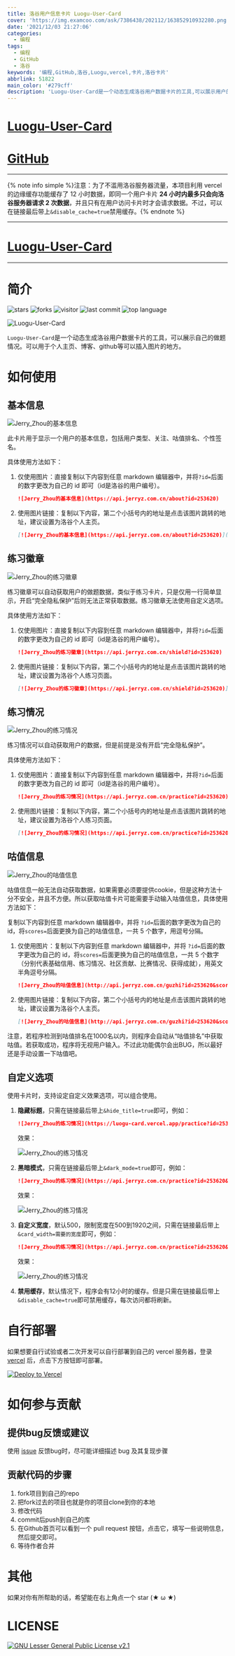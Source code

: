 ```yaml
---
title: 洛谷用户信息卡片 Luogu-User-Card
cover: 'https://img.examcoo.com/ask/7386438/202112/163852910932280.png'
date: '2021/12/03 21:27:06'
categories:
  - 编程
tags:
  - 编程
  - GitHub
  - 洛谷
keywords: '编程,GitHub,洛谷,Luogu,vercel,卡片,洛谷卡片'
abbrlink: 51822
main_color: '#279cff'
description: 'Luogu-User-Card是一个动态生成洛谷用户数据卡片的工具,可以展示用户的基本信息、做题情况、咕值信息等,可以插入到个人主页、博客、GitHub等支持插入图片的地方'
---
```


# [Luogu-User-Card](https://api.jerryz.com.cn/)

# [GitHub](https://github.com/YangguangZhou/Luogu-User-Card/)

---

{% note info simple %}注意：为了不滥用洛谷服务器流量，本项目利用 vercel 的边缘缓存功能缓存了 12 小时数据，即同一个用户卡片 **24 小时内最多只会向洛谷服务器请求 2 次数据**，并且只有在用户访问卡片时才会请求数据。不过，可以在链接最后带上`&disable_cache=true`禁用缓存。{% endnote %}

---

# [Luogu-User-Card](https://api.jerryz.com.cn/)

---

# 简介

![stars](https://badgen.net/github/stars/YangguangZhou/Luogu-User-Card)
![forks](https://badgen.net/github/forks/YangguangZhou/Luogu-User-Card)
![visitor](https://visitor-badge.laobi.icu/badge?page_id=Luogu-User-Card)
![last commit](https://shields.io/github/last-commit/YangguangZhou/Luogu-User-Card?style=flat)
![top language](https://img.shields.io/github/languages/top/YangguangZhou/Luogu-User-Card?style=flat)

![Luogu-User-Card](https://github-readme-stats.vercel.app/api/pin/?username=YangguangZhou&repo=Luogu-User-Card)

`Luogu-User-Card`是一个动态生成洛谷用户数据卡片的工具，可以展示自己的做题情况。可以用于个人主页、博客、github等可以插入图片的地方。

# 如何使用

## 基本信息

![Jerry_Zhou的基本信息](https://api.jerryz.com.cn/about?id=253620)

此卡片用于显示一个用户的基本信息，包括用户类型、关注、咕值排名、个性签名。

具体使用方法如下：

1. 仅使用图片：直接复制以下内容到任意 markdown 编辑器中，并将`?id=`后面的数字更改为自己的 id 即可（id是洛谷的用户编号）。

   ```markdown
   ![Jerry_Zhou的基本信息](https://api.jerryz.com.cn/about?id=253620)
   ```

2. 使用图片链接：复制以下内容，第二个小括号内的地址是点击该图片跳转的地址，建议设置为洛谷个人主页。

   ```markdown
   [![Jerry_Zhou的基本信息](https://api.jerryz.com.cn/about?id=253620)](https://www.luogu.com.cn/user/253620)
   ```

## 练习徽章

![Jerry_Zhou的练习徽章](https://api.jerryz.com.cn/shield?id=253620)

练习徽章可以自动获取用户的做题数据，类似于练习卡片，只是仅用一行简单显示，开启“完全隐私保护”后则无法正常获取数据。练习徽章无法使用自定义选项。

具体使用方法如下：

1. 仅使用图片：直接复制以下内容到任意 markdown 编辑器中，并将`?id=`后面的数字更改为自己的 id 即可（id是洛谷的用户编号）。

   ```markdown
   ![Jerry_Zhou的练习徽章](https://api.jerryz.com.cn/shield?id=253620)
   ```

2. 使用图片链接：复制以下内容，第二个小括号内的地址是点击该图片跳转的地址，建议设置为洛谷个人练习页面。

   ```markdown
   [![Jerry_Zhou的练习徽章](https://api.jerryz.com.cn/shield?id=253620)](https://www.luogu.com.cn/user/253620#practice)
   ```

## 练习情况

![Jerry_Zhou的练习情况](https://api.jerryz.com.cn/practice?id=253620)

练习情况可以自动获取用户的数据，但是前提是没有开启“完全隐私保护”。

具体使用方法如下：

1. 仅使用图片：直接复制以下内容到任意 markdown 编辑器中，并将`?id=`后面的数字更改为自己的 id 即可（id是洛谷的用户编号）。

   ```markdown
   ![Jerry_Zhou的练习情况](https://api.jerryz.com.cn/practice?id=253620)
   ```

2. 使用图片链接：复制以下内容，第二个小括号内的地址是点击该图片跳转的地址，建议设置为洛谷个人练习页面。

   ```markdown
   [![Jerry_Zhou的练习情况](https://api.jerryz.com.cn/practice?id=253620)](https://www.luogu.com.cn/user/253620#practice)
   ```

## 咕值信息

![Jerry_Zhou的咕值信息](https://api.jerryz.com.cn/guzhi?id=253620&scores=100,14,0,4,20)

咕值信息一般无法自动获取数据，如果需要必须要提供cookie，但是这种方法十分不安全，并且不方便。所以获取咕值卡片可能需要手动输入咕值信息，具体使用方法如下：

复制以下内容到任意 markdown 编辑器中，并将 `?id=`后面的数字更改为自己的 id，将`scores=`后面更换为自己的咕值信息，一共 5 个数字，用逗号分隔。

1. 仅使用图片：复制以下内容到任意 markdown 编辑器中，并将 `?id=`后面的数字更改为自己的 id，将`scores=`后面更换为自己的咕值信息，一共 5 个数字（分别代表基础信用、练习情况、社区贡献、比赛情况、获得成就），用英文半角逗号分隔。

   ```markdown
   ![Jerry_Zhou的咕值信息](http://api.jerryz.com.cn/guzhi?id=253620&scores=100,70,25,45,0)
   ```
   
2. 使用图片链接：复制以下内容，第二个小括号内的地址是点击该图片跳转的地址，建议设置为洛谷个人主页。
   ```markdown
   [![Jerry_Zhou的咕值信息](http://api.jerryz.com.cn/guzhi?id=253620&scores=100,70,25,45,0)](https://www.luogu.com.cn/user/253620)
   ```
   

注意，若程序检测到咕值排名在1000名以内，则程序会自动从“咕值排名”中获取咕值。若获取成功，程序将无视用户输入。不过此功能偶尔会出BUG，所以最好还是手动设置一下咕值吧。


## 自定义选项

使用卡片时，支持设定自定义效果选项，可以组合使用。

1. **隐藏标题**，只需在链接最后带上`&hide_title=true`即可，例如：

   ```markdown
   ![Jerry_Zhou的练习情况](https://luogu-card.vercel.app/practice?id=253620&hide_title=true)
   ```

   效果：

   ![Jerry_Zhou的练习情况](https://api.jerryz.com.cn/practice?id=253620&hide_title=1)

2. **黑暗模式**，只需在链接最后带上`&dark_mode=true`即可，例如：

   ```markdown
   ![Jerry_Zhou的练习情况](https://api.jerryz.com.cn/practice?id=253620&dark_mode=true)
   ```

   效果：

   ![Jerry_Zhou的练习情况](https://api.jerryz.com.cn/practice?id=253620&dark_mode=true)
3. **自定义宽度**，默认500，限制宽度在500到1920之间，只需在链接最后带上`&card_width=需要的宽度`即可，例如：

   ```markdown
   ![Jerry_Zhou的练习情况](https://api.jerryz.com.cn/practice?id=253620&card_width=750)
   ```

   效果：

   ![Jerry_Zhou的练习情况](https://api.jerryz.com.cn/practice?id=253620&card_width=750)
   
4. **禁用缓存**，默认情况下，程序会有12小时的缓存。但是只需在链接最后带上`&disable_cache=true`即可禁用缓存，每次访问都将刷新。

# 自行部署

如果想要自行试验或者二次开发可以自行部署到自己的 vercel 服务器，登录 [vercel](https://vercel.com/) 后，点击下方按钮即可部署。

[![Deploy to Vercel](https://vercel.com/button)](https://vercel.com/import/project?template=https://github.com/YangguangZhou/Luogu-User-Card)

# 如何参与贡献

## 提供bug反馈或建议

使用 [issue](https://github.com/YangguangZhou/Luogu-User-Card/issues) 反馈bug时，尽可能详细描述 bug 及其复现步骤

## 贡献代码的步骤

1. fork项目到自己的repo
2. 把fork过去的项目也就是你的项目clone到你的本地
3. 修改代码
4. commit后push到自己的库
5. 在Github首页可以看到一个 pull request 按钮，点击它，填写一些说明信息，然后提交即可。
6. 等待作者合并

# 其他

如果对你有所帮助的话，希望能在右上角点一个 star (★ ω ★)

# LICENSE

[![GNU Lesser General Public License v2.1](https://badgen.net/github/license/cyrxdzj/luogu-card)](https://github.com/YangguangZhou/Luogu-User-Card/blob/master/LICENSE)
